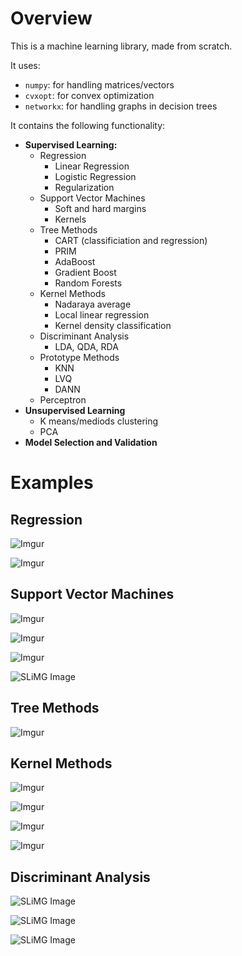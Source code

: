 # Overview

This is a machine learning library, made from scratch.  

It uses:
* `numpy`: for handling matrices/vectors
* `cvxopt`: for convex optimization
* `networkx`: for handling graphs in decision trees

It contains the following functionality:
* **Supervised Learning:**
  * Regression
    * Linear Regression
    * Logistic Regression
    * Regularization
  * Support Vector Machines
    * Soft and hard margins
    * Kernels
  * Tree Methods
    * CART (classificiation and regression)
    * PRIM
    * AdaBoost
    * Gradient Boost
    * Random Forests
  * Kernel Methods
    * Nadaraya average
    * Local linear regression
    * Kernel density classification
  * Discriminant Analysis
    * LDA, QDA, RDA
  * Prototype Methods
    * KNN
    * LVQ
    * DANN
  * Perceptron
* **Unsupervised Learning**
  * K means/mediods clustering
  * PCA
* **Model Selection and Validation**

# Examples
## Regression

![Imgur](http://i.imgur.com/YJl0DfM.png)

![Imgur](http://i.imgur.com/eOarDws.png)

## Support Vector Machines

![Imgur](http://i.imgur.com/Uw4puZ1.jpg)

![Imgur](http://i.imgur.com/dpSlL5z.jpg)

![Imgur](http://i.imgur.com/9Fw80Ex.png)

![SLiMG Image](https://i.sli.mg/PI5jJl.png)

## Tree Methods

![Imgur](http://i.imgur.com/Mmkehxq.png)

## Kernel Methods

![Imgur](http://i.imgur.com/QptSDUu.png)

![Imgur](http://i.imgur.com/JM7VeQ2.png)

![Imgur](http://i.imgur.com/VtAbSWs.png)

![Imgur](http://i.imgur.com/JM7VeQ2.png)

## Discriminant Analysis

![SLiMG Image](https://i.sli.mg/VzMHo8.png)

![SLiMG Image](https://i.sli.mg/9jjM9f.png)

![SLiMG Image](https://i.sli.mg/qkkVhS.png)


